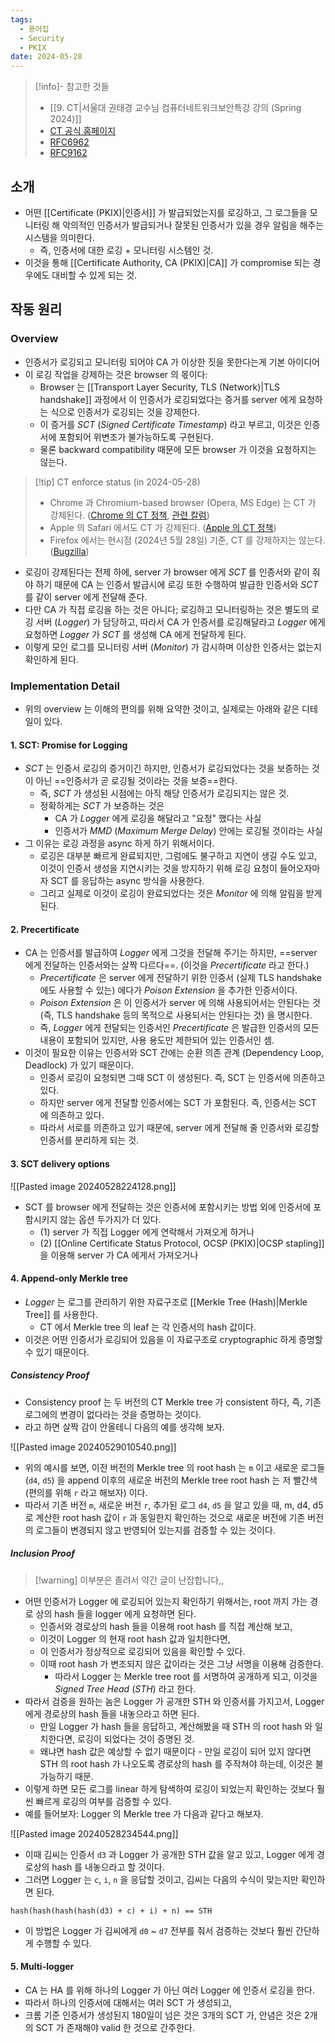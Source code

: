 ```yaml
---
tags:
  - 용어집
  - Security
  - PKIX
date: 2024-05-28
---
```

> [!info]- 참고한 것들
> - [[9. CT|서울대 권태경 교수님 컴퓨터네트워크보안특강 강의 (Spring 2024)]]
> - [CT 공식 홈페이지](https://certificate.transparency.dev/howctworks/)
> - [RFC6962](https://datatracker.ietf.org/doc/html/rfc6962)
> - [RFC9162](https://datatracker.ietf.org/doc/html/rfc9162)

## 소개

- 어떤 [[Certificate (PKIX)|인증서]] 가 발급되었는지를 로깅하고, 그 로그들을 모니터링 해 악의적인 인증서가 발급되거나 잘못된 인증서가 있을 경우 알림을 해주는 시스템을 의미한다.
	- 즉, 인증서에 대한 로깅 + 모니터링 시스템인 것.
- 이것을 통해 [[Certificate Authority, CA (PKIX)|CA]] 가 compromise 되는 경우에도 대비할 수 있게 되는 것.

## 작동 원리

### Overview

- 인증서가 로깅되고 모니터링 되어야 CA 가 이상한 짓을 못한다는게 기본 아이디어
- 이 로깅 작업을 강제하는 것은 browser 의 몫이다:
	- Browser 는 [[Transport Layer Security, TLS (Network)|TLS handshake]] 과정에서 이 인증서가 로깅되었다는 증거를 server 에게 요청하는 식으로 인증서가 로깅되는 것을 강제한다.
	- 이 증거를 *SCT* (*Signed Certificate Timestamp*) 라고 부르고, 이것은 인증서에 포함되어 위변조가 불가능하도록 구현된다.
	- 물론 backward compatibility 때문에 모든 browser 가 이것을 요청하지는 않는다.

> [!tip] CT enforce status (in 2024-05-28)
> - Chrome 과 Chromium-based browser (Opera, MS Edge) 는 CT 가 강제된다. ([Chrome 의 CT 정책](https://googlechrome.github.io/CertificateTransparency/ct_policy.html), [관련 칼럼](https://www.securityweek.com/chrome-browser-now-enforces-certificate-transparency/))
> - Apple 의 Safari 에서도 CT 가 강제된다. ([Apple 의 CT 정책](https://support.apple.com/en-gb/103214))
> - Firefox 에서는 현시점 (2024년 5월 28일) 기준, CT 를 강제하지는 않는다. ([Bugzilla](https://bugzilla.mozilla.org/show_bug.cgi?id=1281469))

- 로깅이 강제된다는 전제 하에, server 가 browser 에게 *SCT* 를 인증서와 같이 줘야 하기 때문에 CA 는 인증서 발급시에 로깅 또한 수행하여 발급한 인증서와 *SCT* 를 같이 server 에게 전달해 준다.
- 다만 CA 가 직접 로깅을 하는 것은 아니다; 로깅하고 모니터링하는 것은 별도의 로깅 서버 (*Logger*) 가 담당하고, 따라서 CA 가 인증서를 로깅해달라고 *Logger* 에게 요청하면 *Logger* 가 *SCT* 를 생성해 CA 에게 전달하게 된다.
- 이렇게 모인 로그를 모니터링 서버 (*Monitor*) 가 감시하며 이상한 인증서는 없는지 확인하게 된다.

### Implementation Detail

- 위의 overview 는 이해의 편의를 위해 요약한 것이고, 실제로는 아래와 같은 디테일이 있다.

#### 1. SCT: Promise for Logging

- *SCT* 는 인증서 로깅의 증거이긴 하지만, 인증서가 로깅되었다는 것을 보증하는 것이 아닌 ==인증서가 곧 로깅될 것이라는 것을 보증==한다.
	- 즉, *SCT* 가 생성된 시점에는 아직 해당 인증서가 로깅되지는 않은 것.
	- 정확하게는 *SCT* 가 보증하는 것은 
		- CA 가 *Logger* 에게 로깅을 해달라고 "요청" 했다는 사실
		- 인증서가 *MMD* (*Maximum Merge Delay*) 안에는 로깅될 것이라는 사실
- 그 이유는 로깅 과정을 async 하게 하기 위해서이다.
	- 로깅은 대부분 빠르게 완료되지만, 그럼에도 불구하고 지연이 생길 수도 있고, 이것이 인증서 생성을 지연시키는 것을 방지하기 위해 로깅 요청이 들어오자마자 SCT 를 응답하는 async 방식을 사용한다.
	- 그리고 실제로 이것이 로깅이 완료되었다는 것은 *Monitor* 에 의해 알림을 받게 된다.

#### 2. Precertificate

- CA 는 인증서를 발급하여 *Logger* 에게 그것을 전달해 주기는 하지만, ==server 에게 전달하는 인증서와는 살짝 다르다==. (이것을 *Precertificate* 라고 한다.)
	- *Precertificate* 은 server 에게 전달하기 위한 인증서 (실제 TLS handshake 에도 사용할 수 있는) 에다가 *Poison Extension* 을 추가한 인증서이다.
	- *Poison Extension* 은 이 인증서가 server 에 의해 사용되어서는 안된다는 것 (즉, TLS handshake 등의 목적으로 사용되서는 안된다는 것) 을 명시한다.
	- 즉, *Logger* 에게 전달되는 인증서인 *Precertificate* 은 발급한 인증서의 모든 내용이 포함되어 있지만, 사용 용도만 제한되어 있는 인증서인 셈.
- 이것이 필요한 이유는 인증서와 SCT 간에는 순환 의존 관계 (Dependency Loop, Deadlock) 가 있기 때문이다.
	- 인증서 로깅이 요청되면 그때 SCT 이 생성된다. 즉, SCT 는 인증서에 의존하고 있다.
	- 하지만 server 에게 전달할 인증서에는 SCT 가 포함된다. 즉, 인증서는 SCT 에 의존하고 있다.
	- 따라서 서로를 의존하고 있기 때문에, server 에게 전달해 줄 인증서와 로깅할 인증서를 분리하게 되는 것.

#### 3. SCT delivery options

![[Pasted image 20240528224128.png]]

- SCT 를 browser 에게 전달하는 것은 인증서에 포함시키는 방법 외에 인증서에 포함시키지 않는 옵션 두가지가 더 있다.
	- (1) server 가 직접 Logger 에게 연락해서 가져오게 하거나
	- (2) [[Online Certificate Status Protocol, OCSP (PKIX)|OCSP stapling]] 을 이용해 server 가 CA 에게서 가져오거나

#### 4. Append-only Merkle tree

- *Logger* 는 로그를 관리하기 위한 자료구조로 [[Merkle Tree (Hash)|Merkle Tree]] 를 사용한다.
	- CT 에서 Merkle tree 의 leaf 는 각 인증서의 hash 값이다.
- 이것은 어떤 인증서가 로깅되어 있음을 이 자료구조로 cryptographic 하게 증명할 수 있기 때문이다.

##### Consistency Proof

- Consistency proof 는 두 버전의 CT Merkle tree 가 consistent 하다, 즉, 기존 로그에의 변경이 없다라는 것을 증명하는 것이다.
- 라고 하면 살짝 감이 안올테니 다음의 예를 생각해 보자.

![[Pasted image 20240529010540.png]]

- 위의 예시를 보면, 이전 버전의 Merkle tree 의 root hash 는 `m` 이고 새로운 로그들 (`d4`, `d5`) 을 append 이후의 새로운 버전의 Merkle tree root hash 는 저 빨간색 (편의를 위해 `r` 라고 해보자) 이다.
- 따라서 기존 버전 `m`, 새로운 버전 `r`, 추가된 로그 `d4`, `d5` 을 알고 있을 때, m, d4, d5 로 계산한 root hash 값이 `r` 과 동일한지 확인하는 것으로 새로운 버전에 기존 버전의 로그들이 변경되지 않고 반영되어 있는지를 검증할 수 있는 것이다.

##### Inclusion Proof

> [!warning] 이부분은 졸려서 약간 글이 난잡합니다,,

- 어떤 인증서가 Logger 에 로깅되어 있는지 확인하기 위해서는, root 까지 가는 경로 상의 hash 들을 logger 에게 요청하면 된다.
	- 인증서와 경로상의 hash 들을 이용해 root hash 를 직접 계산해 보고,
	- 이것이 Logger 의 현재 root hash 값과 일치한다면,
	- 이 인증서가 정상적으로 로깅되어 있음을 확인할 수 있다.
	- 이때 root hash 가 변조되지 않은 값이라는 것은 그냥 서명을 이용해 검증한다.
		- 따라서 Logger 는 Merkle tree root 를 서명하여 공개하게 되고, 이것을 *Signed Tree Head* (*STH*) 라고 한다.
- 따라서 검증을 원하는 놈은 Logger 가 공개한 STH 와 인증서를 가지고서, Logger 에게 경로상의 hash 들을 내놓으라고 하면 된다.
	- 만일 Logger 가 hash 들을 응답하고, 계산해봤을 때 STH 의 root hash 와 일치한다면, 로깅이 되었다는 것이 증명된 것.
	- 왜냐면 hash 값은 예상할 수 없기 때문이다 - 만일 로깅이 되어 있지 않다면 STH 의 root hash 가 나오도록 경로상의 hash 를 주작쳐야 하는데, 이것은 불가능하기 때문.
- 이렇게 하면 모든 로그를 linear 하게 탐색하여 로깅이 되었는지 확인하는 것보다 훨씬 빠르게 로깅의 여부를 검증할 수 있다.
- 예를 들어보자: Logger 의 Merkle tree 가 다음과 같다고 해보자.

![[Pasted image 20240528234544.png]]

- 이때 김씨는 인증서 `d3` 과 Logger 가 공개한 STH 값을 알고 있고, Logger 에게 경로상의 hash 를 내놓으라고 할 것이다.
- 그러면 Logger 는 `c`, `i`, `n` 을 응답할 것이고, 김씨는 다음의 수식이 맞는지만 확인하면 된다.

```
hash(hash(hash(hash(d3) + c) + i) + n) == STH
```

- 이 방법은 Logger 가 김씨에게 `d0` ~ `d7` 전부를 줘서 검증하는 것보다 훨씬 간단하게 수행할 수 있다.

#### 5. Multi-logger

- CA 는 HA 를 위해 하나의 Logger 가 아닌 여러 Logger 에 인증서 로깅을 한다.
- 따라서 하나의 인증서에 대해서는 여러 SCT 가 생성되고,
- 크롬 기준 인증서가 생성된지 180일이 넘은 것은 3개의 SCT 가, 안념은 것은 2개의 SCT 가 존재해야 valid 한 것으로 간주한다.